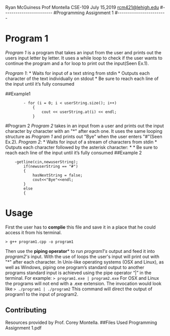 Ryan McGuiness
Prof Montella
CSE-109
July 15,2019
rcm421@lehigh.edu
#------------------------
#Programming Assignment 1
#------------------------
# Program 1

*Program 1* is a program that takes an input from the user and prints out the users input letter by letter. It uses a while loop to check if the user wants to continue the program and a for loop to print out the input(Seen Ex.1).

*Program 1*:
    * Waits for input of a text string from stdin
    * Outputs each character of the text individually on stdout
    * Be sure to reach each line of the input until it’s fully consumed

##Example1
```
        - for (i = 0; i < userString.size(); i++)
            {
                cout << userString.at(i) << endl;
            }
```

#Program 2
*Program 2* takes in an input from a user and prints out the input character by character with an "*" after each one. It uses the same looping structure as *Program 1* and prints out "Bye" when the user enters "#"(Seen Ex.2).
*Program 2*:
    * Waits for input of a stream of characters from stdin
    * Outputs each character followed by the asterisk character: * 
    * Be sure to reach each line of the input until it’s fully consumed
##Example 2
```
    -getline(cin,newuserString);
        if(newuserString == "#")
        {
            hasNextString = false;
            cout<<"Bye"<<endl;
        }
        else
        {
```

# Usage
First the user has to **complie** this file and save it in a place that he could access it from his terminal. 
```
> g++ program1.cpp -o program1
```
Then use the **piping operator*** to run *program1's* output and feed it into *program2's* input. With the use of loops the user's input will print out with "*" after each character.
In Unix-like operating systems (OSX and Linux), as well as Windows, piping one program’s standard output to another programs standard input is achieved using the pipe operator “|” in the terminal. For example:
    ```
      > program1.exe | program2.exe
    ```
For OSX and Linux the programs will not end with a .exe extension. The invocation would look like
    ```
      > ./program1 | ./program2
    ```
This command will direct the output of program1 to the input of program2.


## Contributing
Resources provided by Prof. Corey Montella.
##Files Used
Programming Assignment 1.pdf
